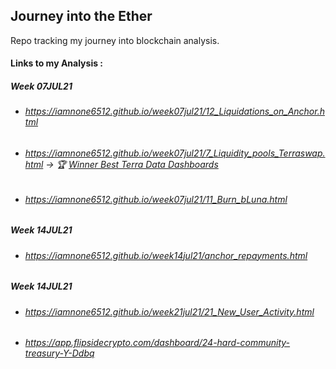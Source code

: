 ## Journey into the Ether

Repo tracking my journey into blockchain analysis. 

#### Links to my Analysis : 

##### Week 07JUL21
* ###### <https://iamnone6512.github.io/week07jul21/12_Liquidations_on_Anchor.html> 
* ###### <https://iamnone6512.github.io/week07jul21/7_Liquidity_pools_Terraswap.html>  ->  🏆 [Winner Best Terra Data Dashboards](https://blog.flipsidecrypto.com/best-terra-datadashboard-july-12/) 
* ###### <https://iamnone6512.github.io/week07jul21/11_Burn_bLuna.html>   

##### Week 14JUL21
* ###### <https://iamnone6512.github.io/week14jul21/anchor_repayments.html> 

##### Week 14JUL21
* ###### <https://iamnone6512.github.io/week21jul21/21_New_User_Activity.html> 
* ###### <https://app.flipsidecrypto.com/dashboard/24-hard-community-treasury-Y-Ddbq>
